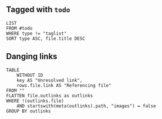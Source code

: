 ## Tagged with `todo`
```dataview
LIST
FROM #todo
WHERE type != "taglist"
SORT type ASC, file.title DESC
```



## Danging links

```dataview
TABLE
	WITHOUT ID
	key AS "Unresolved link",
	rows.file.link AS "Referencing file"
FROM ""
FLATTEN file.outlinks as outlinks
WHERE !(outlinks.file)
	AND startswith(meta(outlinks).path, "images") = false
GROUP BY outlinks
```
